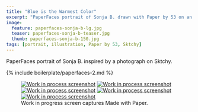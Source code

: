 ```yaml
---
title: "Blue is the Warmest Color"
excerpt: "PaperFaces portrait of Sonja B. drawn with Paper by 53 on an iPad."
image: 
  feature: paperfaces-sonja-b-lg.jpg
  teaser: paperfaces-sonja-b-teaser.jpg
  thumb: paperfaces-sonja-b-150.jpg
tags: [portrait, illustration, Paper by 53, Sktchy]
---
```


PaperFaces portrait of Sonja B. inspired by a photograph on Sktchy.

{% include boilerplate/paperfaces-2.md %}

<figure class="third">
  <a href="{{ site.url }}/assets/images/paperfaces-sonja-b-process-1-lg.jpg"><img src="{{ site.url }}/assets/images/paperfaces-sonja-b-process-1-600.jpg" alt="Work in process screenshot"></a>
  <a href="{{ site.url }}/assets/images/paperfaces-sonja-b-process-2-lg.jpg"><img src="{{ site.url }}/assets/images/paperfaces-sonja-b-process-2-600.jpg" alt="Work in process screenshot"></a>
  <a href="{{ site.url }}/assets/images/paperfaces-sonja-b-process-3-lg.jpg"><img src="{{ site.url }}/assets/images/paperfaces-sonja-b-process-3-600.jpg" alt="Work in process screenshot"></a>
  <a href="{{ site.url }}/assets/images/paperfaces-sonja-b-process-4-lg.jpg"><img src="{{ site.url }}/assets/images/paperfaces-sonja-b-process-4-600.jpg" alt="Work in process screenshot"></a>
  <a href="{{ site.url }}/assets/images/paperfaces-sonja-b-process-5-lg.jpg"><img src="{{ site.url }}/assets/images/paperfaces-sonja-b-process-5-600.jpg" alt="Work in process screenshot"></a>
  <figcaption>Work in progress screen captures Made with Paper.</figcaption>
</figure>
